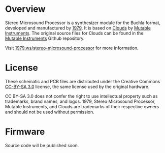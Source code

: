 Overview
=======

Stereo Microsound Processor is a synthesizer module for the Buchla format, developed and manufactured by [1979](https://1979.ws/). It is based on [Clouds](https://mutable-instruments.net/modules/clouds/) by [Mutable Instruments](https://mutable-instruments.net/). The original source files for Clouds can be found in the [Mutable Instruments](https://github.com/pichenettes/eurorack) Github repository.

Visit [1979.ws/stereo-microsound-processor](https://1979.ws/stereo-microsound-processor/) for more information.

License
=======

These schematic and PCB files are distributed under the Creative Commons [CC-BY-SA 3.0](https://creativecommons.org/licenses/by-sa/3.0/) license, the same license used by the original hardware.

CC BY-SA 3.0 does not confer the right to use intellectual property such as trademarks, brand names, and logos. 1979, Stereo Microsound Processor, Mutable Instruments, and Clouds are trademarks of their respective owners and should not be used without permission.

Firmware
=======

Source code will be published soon.